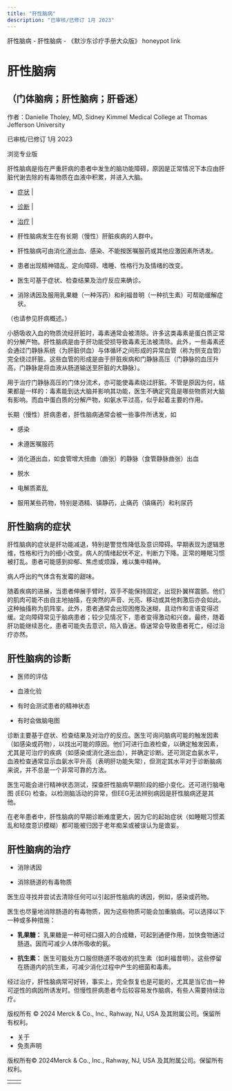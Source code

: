 ```yaml
---
title: "肝性脑病"
description: "已审核/已修订 1月 2023"
---
```


﻿肝性脑病 \- 肝性脑病 \- 《默沙东诊疗手册大众版》 honeypot link

# 肝性脑病

## （门体脑病；肝性脑病；肝昏迷）

作者：Danielle Tholey, MD, Sidney Kimmel Medical College at Thomas Jefferson
University

已审核/已修订 1月 2023

浏览专业版

肝性脑病是指在严重肝病的患者中发生的脑功能障碍，原因是正常情况下本应由肝脏代谢去除的有毒物质在血液中积累，并进入大脑。

- [症状](#症状_v758975_zh) \|
- [诊断](#诊断_v6589327_zh) \|
- [治疗](#治疗_v758985_zh) \|

- 肝性脑病发生在有长期（慢性）肝脏疾病的人群中。

- 肝性脑病可由消化道出血、感染、不能按医嘱服药或其他应激因素所诱发。

- 患者出现精神错乱、定向障碍、嗜睡、性格行为及情绪的改变。

- 医生可基于症状、检查结果及治疗反应来确诊。

- 消除诱因及服用乳果糖（一种泻药）和利福昔明（一种抗生素）可帮助缓解症状。


（也请参见肝病概述。）

小肠吸收入血的物质流经肝脏时，毒素通常会被清除。许多这类毒素是蛋白质正常的分解产物。肝性脑病是由于肝功能受损导致毒素无法被清除。此外，一些毒素还会通过门静脉系统（为肝脏供血）与体循环之间形成的异常血管（称为侧支血管）完全绕过肝脏。这些血管的形成是由于肝脏疾病和门静脉高压（门静脉的血压升高，门静脉是将血液从肠道输送至肝脏的大静脉）。

用于治疗门静脉高压的门体分流术，亦可能使毒素绕过肝脏。不管是原因为何，结果都是一样的：毒素能到达大脑并影响其功能，医生不确定究竟是哪些物质对大脑有影响。而血中蛋白质的分解产物，如氨水平过高，似乎起着主要的作用。

长期（慢性）肝病患者，肝性脑病通常会被一些事件所诱发，如

- 感染

- 未遵医嘱服药

- 消化道出血，如食管增大扭曲（曲张）的静脉（食管静脉曲张）出血

- 脱水

- 电解质紊乱

- 服用某些药物，特别是酒精、镇静药，止痛药（镇痛药）和利尿药


## 肝性脑病的症状

肝性脑病的症状是肝功能减退，特别是警觉性降低及意识障碍。早期表现为逻辑思维，性格和行为的细小改变。病人的情绪起伏不定，判断力下降。正常的睡眠习惯被打乱。患者可能感到抑郁、焦虑或烦躁，难以集中精神。

病人呼出的气体含有发霉的甜味。

随着疾病的进展，当患者伸展手臂时，双手不能保持固定，出现扑翼样震颤。他们的肌肉可能不由自主地抽搐，在突然的声音、光亮、移动或其他刺激后亦会如此。这种抽搐称为肌阵挛。此外，患者通常会出现困倦及迷糊，且动作和言语变得迟缓。定向障碍常见于脑病患者；较少见情况下，患者变得激动和兴奋。最终，随着肝功能继续恶化，患者可能失去意识，陷入昏迷。昏迷常会导致患者死亡，经过治疗亦然。

## 肝性脑病的诊断

- 医师的评估

- 血液化验

- 有时会测试患者的精神状态

- 有时会做脑电图


诊断主要基于症状、检查结果及对治疗的反应。医生可询问脑病可能的触发因素（如感染或药物），以找出可能的原因。他们可进行血液检查，以确定触发因素，尤其是可治疗的疾病（如感染或消化道出血），并确定诊断。还可测定血氨水平，血液检查通常显示血氨水平升高（表明肝功能失常），但测定其水平对于诊断脑病来说，并不总是一个非常可靠的方法。

医生可能会进行精神状态测试，探查肝性脑病早期阶段的细小变化。还可进行脑电图 (EEG) 检查。以检测脑活动的异常，但EEG无法辨别病因是肝性脑病还是其他。

在老年患者中，肝性脑病的早期诊断难度更大，因为它的起始症状（如睡眠习惯紊乱和轻度意识模糊）都可能被归因于老年痴呆或被误认为是谵妄。

## 肝性脑病的治疗

- 消除诱因

- 消除肠道的有毒物质


医生应寻找并尝试去清除任何可以引起肝性脑病的诱因，例如，感染或药物。

医生也尽量地消除肠道的有毒物质，因为这些物质可能会加重脑病。可以选择以下一种或多种措施：

- **乳果糖：** 乳果糖是一种可经口摄入的合成糖，可起到通便作用，加快食物通过肠道。因而可减少人体所吸收的氨。

- **抗生素：** 医生可能处方口服但肠道不吸收的抗生素（如利福昔明）。这些停留在肠道内的抗生素，可减少消化过程中产生的细菌和毒素。


经过治疗，肝性脑病常可好转，事实上，完全恢复也是可能的，尤其是当它由一种可逆性的病因所诱发时。但慢性肝病患者今后较容易发作脑病，有些人需要持续治疗。



版权所有 © 2024
Merck & Co., Inc., Rahway, NJ, USA 及其附属公司。保留所有权利。

- 关于
- 免责声明

版权所有© 2024Merck & Co., Inc., Rahway, NJ, USA 及其附属公司。保留所有权利。

|     |     |
| --- | --- |
|  |  |